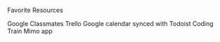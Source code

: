Favorite Resources

Google
Classmates
Trello
Google calendar synced with Todoist
Coding Train
Mimo app
